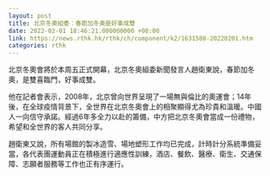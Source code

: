 ```yaml
---
layout: post
title: 北京冬奧組委：春節加冬奧是好事成雙
date: 2022-02-01 18:46:21.000000000 +08:00
link: https://news.rthk.hk/rthk/ch/component/k2/1631588-20220201.htm
categories: rthk
---
```


北京冬奧會將於本周五正式開幕，北京冬奧組委新聞發言人趙衛東說，春節加冬奧，是雙喜臨門，好事成雙。

他在記者會表示，2008年，北京曾向世界呈現了一場無與倫比的奧運會；14年後，在全球疫情背景下，全世界在北京冬奧會上的相聚顯得尤為珍貴和溫暖。中國人一向信守承諾。經過6年多全力以赴的籌備，中方把北京冬奧會當成一份禮物，希望和全世界的客人共同分享。

趙衛東又說，所有場館的製冰造雪、場地塑形工作均已完成，計時計分系統準備妥當，各代表團運動員正在積極進行適應性訓練，酒店、餐飲、醫療、衛生、交通保障、志願者服務等工作也正有序運行。
